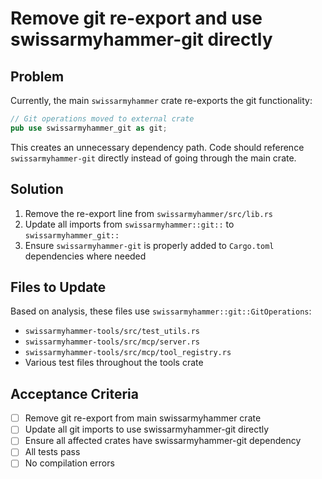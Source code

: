 # Remove git re-export and use swissarmyhammer-git directly

## Problem

Currently, the main `swissarmyhammer` crate re-exports the git functionality:

```rust
// Git operations moved to external crate
pub use swissarmyhammer_git as git;
```

This creates an unnecessary dependency path. Code should reference `swissarmyhammer-git` directly instead of going through the main crate.

## Solution

1. Remove the re-export line from `swissarmyhammer/src/lib.rs`
2. Update all imports from `swissarmyhammer::git::` to `swissarmyhammer_git::`
3. Ensure `swissarmyhammer-git` is properly added to `Cargo.toml` dependencies where needed

## Files to Update

Based on analysis, these files use `swissarmyhammer::git::GitOperations`:

- `swissarmyhammer-tools/src/test_utils.rs`
- `swissarmyhammer-tools/src/mcp/server.rs`
- `swissarmyhammer-tools/src/mcp/tool_registry.rs`
- Various test files throughout the tools crate

## Acceptance Criteria

- [ ] Remove git re-export from main swissarmyhammer crate
- [ ] Update all git imports to use swissarmyhammer-git directly
- [ ] Ensure all affected crates have swissarmyhammer-git dependency
- [ ] All tests pass
- [ ] No compilation errors